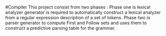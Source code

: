 #Compiler
This project consist from two phases :
Phase one is lexical analyzer generator is required to automatically construct a lexical analyzer from a regular
expression description of a set of tokens.
Phase two is parser generator to compute First and Follow sets and uses them to construct a predictive parsing table
for the grammar.
